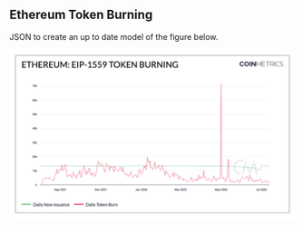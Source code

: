 ## Ethereum Token Burning

JSON to create an up to date model of the figure below. 

![ETH](./Ethereum_EIP-1559_Token_Burning.png)